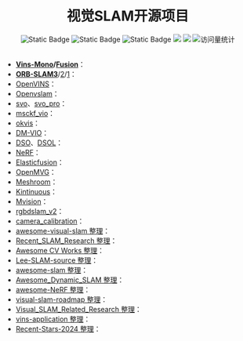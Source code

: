 <div align="center">
<h1>视觉SLAM开源项目</h1>
</div>



<div align="center">
    <img alt="Static Badge" src="https://img.shields.io/badge/QQ-1482275402-red">
    <img alt="Static Badge" src="https://img.shields.io/badge/%E5%BE%AE%E4%BF%A1-lizhengxiao99-green">
    <img alt="Static Badge" src="https://img.shields.io/badge/Email-dauger%40126.com-brown">
    <a href="https://blog.csdn.net/daoge2666/"><img src="https://img.shields.io/badge/CSDN-论坛-c32136" /></a>
    <a href="https://www.zhihu.com/people/dao-ge-92-60/"><img src="https://img.shields.io/badge/Zhihu-知乎-blue" /></a>
    <img src="https://komarev.com/ghpvc/?username=LiZhengXiao99&label=Views&color=0e75b6&style=flat" alt="访问量统计" />
</div>

<br/>

* **[Vins-Mono](https://github.com/HKUST-Aerial-Robotics/VINS-Mono)/[Fusion](https://github.com/HKUST-Aerial-Robotics/VINS-Fusion)**：
* **[ORB-SLAM3](https://github.com/UZ-SLAMLab/ORB_SLAM3)**/[2](https://github.com/raulmur/ORB_SLAM2)/[1](https://github.com/raulmur/ORB_SLAM)：
* [OpenVINS](https://github.com/rpng/open_vins)：
* [Openvslam](https://github.com/xdspacelab/openvslam)：
* [svo](https://github.com/uzh-rpg/rpg_svo)、[svo_pro](https://github.com/uzh-rpg/rpg_svo_pro_open)：
* [msckf_vio](https://github.com/KumarRobotics/msckf_vio)：
* [okvis](https://github.com/ethz-asl/okvis)：
* [DM-VIO](https://github.com/lukasvst/dm-vio)：
* [DSO](https://github.com/JakobEngel/dso)、[DSOL](https://github.com/versatran01/dsol)：
* [NeRF](https://github.com/bmild/nerf)：
* [Elasticfusion](https://github.com/mp3guy/ElasticFusion)：
* [OpenMVG](https://github.com/openMVG/openMVG)：
* [Meshroom](https://github.com/alicevision/Meshroom)：
* [Kintinuous](https://github.com/mp3guy/Kintinuous)：
* [Mvision](https://github.com/Ewenwan/MVision)：
* [rgbdslam_v2](https://github.com/felixendres/rgbdslam_v2)：
* [camera_calibration](https://github.com/puzzlepaint/camera_calibration)：
* [awesome-visual-slam 整理](https://github.com/tzutalin/awesome-visual-slam)：
* [Recent_SLAM_Research 整理](https://github.com/YiChenCityU/Recent_SLAM_Research)：
* [Awesome CV Works 整理](https://vincentqin.tech/posts/awesome-works/)：
* [Lee-SLAM-source 整理](https://github.com/AlbertSlam/Lee-SLAM-source)：
* [awesome-slam 整理](https://github.com/kanster/awesome-slam)：
* [Awesome_Dynamic_SLAM 整理](https://github.com/zhuhu00/Awesome_Dynamic_SLAM)：
* [awesome-NeRF 整理](https://github.com/awesome-NeRF/awesome-NeRF)：
* [visual-slam-roadmap 整理](https://github.com/changh95/visual-slam-roadmap)：
* [Visual_SLAM_Related_Research 整理](https://github.com/wuxiaolang/Visual_SLAM_Related_Research)：
* [vins-application 整理](https://github.com/engcang/vins-application)：
* [Recent-Stars-2024 整理](https://github.com/Vincentqyw/Recent-Stars-2024)：